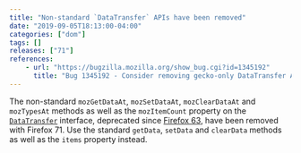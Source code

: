 ```yaml
---
title: "Non-standard `DataTransfer` APIs have been removed"
date: "2019-09-05T18:13:00-04:00"
categories: ["dom"]
tags: []
releases: ["71"]
references:
    - url: "https://bugzilla.mozilla.org/show_bug.cgi?id=1345192"
      title: "Bug 1345192 - Consider removing gecko-only DataTransfer APIs"
---
```

The non-standard `mozGetDataAt`, `mozSetDataAt`, `mozClearDataAt` and `mozTypesAt` methods as well as the `mozItemCount` property on the [`DataTransfer`](https://developer.mozilla.org/docs/Web/API/DataTransfer) interface, deprecated since [Firefox 63](https://www.fxsitecompat.dev/en-CA/docs/2018/non-standard-datatransfer-apis-have-been-deprecated/), have been removed with Firefox 71. Use the standard `getData`, `setData` and `clearData` methods as well as the `items` property instead.
